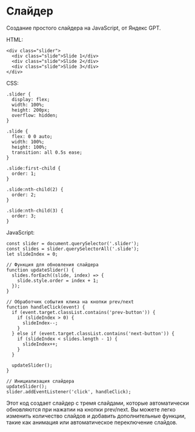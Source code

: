 # Слайдер
Создание простого слайдера на JavaScript, от Яндекс GPT.

HTML:

    <div class="slider">
      <div class="slide">Slide 1</div>
      <div class="slide">Slide 2</div>
      <div class="slide">Slide 3</div>
    </div>

CSS:

    .slider {
      display: flex;
      width: 100%;
      height: 200px;
      overflow: hidden;
    }

    .slide {
      flex: 0 0 auto;
      width: 100%;
      height: 100%;
      transition: all 0.5s ease;
    }

    .slide:first-child {
      order: 1;
    }

    .slide:nth-child(2) {
      order: 2;
    }

    .slide:nth-child(3) {
      order: 3;
    }

JavaScript:

    const slider = document.querySelector('.slider');
    const slides = slider.querySelectorAll('.slide');
    let slideIndex = 0;

    // Функция для обновления слайдера
    function updateSlider() {
      slides.forEach((slide, index) => {
        slide.style.order = index + 1;
      });
    }

    // Обработчик события клика на кнопки prev/next
    function handleClick(event) {
      if (event.target.classList.contains('prev-button')) {
        if (slideIndex > 0) {
          slideIndex--;
        }
      } else if (event.target.classList.contains('next-button')) {
        if (slideIndex < slides.length - 1) {
          slideIndex++;
        }
      }

      updateSlider();
    }

    // Инициализация слайдера
    updateSlider();
    slider.addEventListener('click', handleClick);

Этот код создает слайдер с тремя слайдами, которые автоматически обновляются при нажатии на кнопки prev/next. Вы можете легко изменить количество слайдов и добавить дополнительные функции, такие как анимация или автоматическое переключение слайдов.
